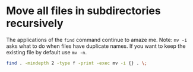 # Move all files in subdirectories recursively

The applications of the `find` command continue to amaze me. Note: `mv -i` asks what to do when files have duplicate names. If you want to keep the existing file by default use `mv -n`.

```sh
find . -mindepth 2 -type f -print -exec mv -i {} . \;
```